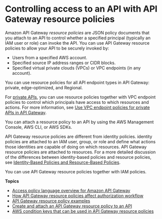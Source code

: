 # Controlling access to an API with API Gateway resource policies<a name="apigateway-resource-policies"></a>

Amazon API Gateway *resource policies* are JSON policy documents that you attach to an API to control whether a specified principal \(typically an IAM user or role\) can invoke the API\. You can use API Gateway resource policies to allow your API to be securely invoked by:
+ Users from a specified AWS account\.
+ Specified source IP address ranges or CIDR blocks\.
+ Specified virtual private clouds \(VPCs\) or VPC endpoints \(in any account\)\.

You can use resource policies for all API endpoint types in API Gateway: private, edge\-optimized, and Regional\.

For [private APIs](https://docs.aws.amazon.com/apigateway/latest/developerguide/apigateway-private-apis.html), you can use resource policies together with VPC endpoint policies to control which principals have access to which resources and actions\. For more information, see [Use VPC endpoint policies for private APIs in API Gateway](apigateway-vpc-endpoint-policies.md)\.

You can attach a resource policy to an API by using the AWS Management Console, AWS CLI, or AWS SDKs\.

API Gateway resource policies are different from identity policies\. identity policies are attached to an IAM user, group, or role and define what actions those identities are capable of doing on which resources\. API Gateway resource policies are attached to resources\. For a more detailed discussion of the differences between identity\-based policies and resource policies, see [Identity\-Based Policies and Resource\-Based Policies](https://docs.aws.amazon.com/IAM/latest/UserGuide/access_policies_identity-vs-resource.html)\.

You can use API Gateway resource policies together with IAM policies\.

**Topics**
+ [Access policy language overview for Amazon API Gateway](apigateway-control-access-policy-language-overview.md)
+ [How API Gateway resource policies affect authorization workflow](apigateway-authorization-flow.md)
+ [API Gateway resource policy examples](apigateway-resource-policies-examples.md)
+ [Create and attach an API Gateway resource policy to an API](apigateway-resource-policies-create-attach.md)
+ [AWS condition keys that can be used in API Gateway resource policies](apigateway-resource-policies-aws-condition-keys.md)
